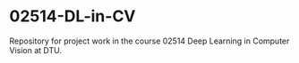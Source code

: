 # 02514-DL-in-CV
Repository for project work in the course 02514 Deep Learning in Computer Vision at DTU.

